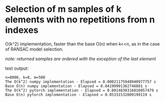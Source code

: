 # Selection of m samples of k elements with no repetitions from n indexes

O(k^2) implementation, faster than the base O(n) when k<<n, as in the case of RANSAC model selection.

_note: returned samples are ordered with the exception of the last element_


test output:
```
n=8000, k=8, m=500
The O(k^2) numpy implementation - Elapsed = 0.00021175948940977757 s
Base O(n) numpy implementation - Elapsed = 0.04190991362746881 s
The O(k^2) pytorch implementation - Elapsed = 0.0014830316816057479 s
Base O(n) pytorch implementation - Elapsed = 0.05331532809199119 s
```
